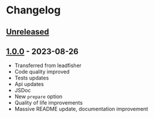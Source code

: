 # Changelog

## [Unreleased][unreleased]

## [1.0.0][] - 2023-08-26

- Transferred from leadfisher
- Code quality improved
- Tests updates
- Api updates
- JSDoc
- New <code>prepare</code> option
- Quality of life improvements
- Massive README update, documentation improvement

[unreleased]: https://github.com/astrohelm/astroctx/compare/v1.0.0...HEAD
[1.0.0]: https://github.com/astrohelm/astroctx/releases/tag/v1.0.0
